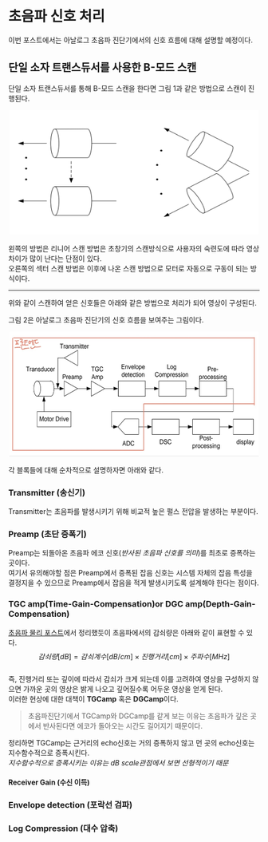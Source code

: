 # 초음파 신호 처리
이번 포스트에서는 아날로그 초음파 진단기에서의 신호 흐름에 대해 설명할 예정이다.  
## 단일 소자 트랜스듀서를 사용한 B-모드 스캔
단일 소자 트랜스듀서를 통해 B-모드 스캔을 한다면 그림 1과 같은 방법으로 스캔이 진행된다.  
<p align="center"><img src="img/ultrasound16.png" width=500 height=250 />  

왼쪽의 방법은 리니어 스캔 방법은 초창기의 스캔방식으로 사용자의 숙련도에 따라 영상 차이가 많이 난다는 단점이 있다.  
오른쪽의 섹터 스캔 방법은 이후에 나온 스캔 방법으로 모터로 자동으로 구동이 되는 방식이다. 

---

위와 같이 스캔하여 얻은 신호들은 아래와 같은 방법으로 처리가 되어 영상이 구성된다.  

그림 2은 아날로그 초음파 진단기의 신호 흐름을 보여주는 그림이다.  
<p align="center"><img src="img/ultrasound15.jpg" width=500 height=250 />  

각 블록들에 대해 순차적으로 설명하자면 아래와 같다.  

### Transmitter (송신기)
Transmitter는 초음파를 발생시키기 위해 비교적 높은 펄스 전압을 발생하는 부분이다.

### Preamp (초단 증폭기)
Preamp는 되돌아온 초음파 에코 신호(*반사된 초음파 신호를 의미*)를 최초로 증폭하는 곳이다.  
여기서 유의해야할 점은 Preamp에서 증폭된 잡음 신호는 시스템 자체의 잡음 특성을 결정지을 수 있으므로 Preamp에서 잡음을 적게 발생시키도록 설계해야 한다는 점이다.

### TGC amp(Time-Gain-Compensation)or DGC amp(Depth-Gain-Compensation)
[초음파 물리 포스트](https://juwonk-bme.netlify.app/docs/bme/posts/ultrasound1#%EA%B0%90%EC%87%A0)에서 정리했듯이 초음파에서의 감쇠량은 아래와 같이 표현할 수 있다.  
$$감쇠량[dB] = 감쇠계수[dB/cm] \times 진행거리[cm] \times 주파수[MHz]$$  
즉, 진행거리 또는 깊이에 따라서 감쇠가 크게 되는데 이를 고려하여 영상을 구성하지 않으면 가까운 곳의 영상은 밝게 나오고 깊어질수록 어두운 영상을 얻게 된다.  
이러한 현상에 대한 대책이 **TGCamp** 혹은 **DGCamp**이다.  

> 초음파진단기에서 TGCamp와 DGCamp를 같게 보는 이유는 초음파가 깊은 곳에서 반사된다면 에코가 돌아오는 시간도 길어지기 때문이다.  

정리하면 TGCamp는 근거리의 echo신호는 거의 증폭하지 않고 먼 곳의 echo신호는 지수함수적으로 증폭시킨다.  
*지수함수적으로 증폭시키는 이유는 dB scale관점에서 보면 선형적이기 때문*


#### Receiver Gain (수신 이득)

### Envelope detection (포락선 검파)

### Log Compression (대수 압축)